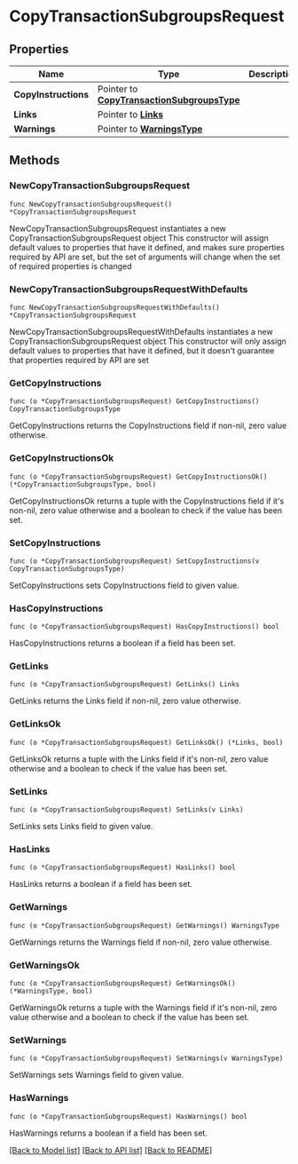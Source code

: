 # CopyTransactionSubgroupsRequest

## Properties

Name | Type | Description | Notes
------------ | ------------- | ------------- | -------------
**CopyInstructions** | Pointer to [**CopyTransactionSubgroupsType**](CopyTransactionSubgroupsType.md) |  | [optional] 
**Links** | Pointer to [**Links**](Links.md) |  | [optional] 
**Warnings** | Pointer to [**WarningsType**](WarningsType.md) |  | [optional] 

## Methods

### NewCopyTransactionSubgroupsRequest

`func NewCopyTransactionSubgroupsRequest() *CopyTransactionSubgroupsRequest`

NewCopyTransactionSubgroupsRequest instantiates a new CopyTransactionSubgroupsRequest object
This constructor will assign default values to properties that have it defined,
and makes sure properties required by API are set, but the set of arguments
will change when the set of required properties is changed

### NewCopyTransactionSubgroupsRequestWithDefaults

`func NewCopyTransactionSubgroupsRequestWithDefaults() *CopyTransactionSubgroupsRequest`

NewCopyTransactionSubgroupsRequestWithDefaults instantiates a new CopyTransactionSubgroupsRequest object
This constructor will only assign default values to properties that have it defined,
but it doesn't guarantee that properties required by API are set

### GetCopyInstructions

`func (o *CopyTransactionSubgroupsRequest) GetCopyInstructions() CopyTransactionSubgroupsType`

GetCopyInstructions returns the CopyInstructions field if non-nil, zero value otherwise.

### GetCopyInstructionsOk

`func (o *CopyTransactionSubgroupsRequest) GetCopyInstructionsOk() (*CopyTransactionSubgroupsType, bool)`

GetCopyInstructionsOk returns a tuple with the CopyInstructions field if it's non-nil, zero value otherwise
and a boolean to check if the value has been set.

### SetCopyInstructions

`func (o *CopyTransactionSubgroupsRequest) SetCopyInstructions(v CopyTransactionSubgroupsType)`

SetCopyInstructions sets CopyInstructions field to given value.

### HasCopyInstructions

`func (o *CopyTransactionSubgroupsRequest) HasCopyInstructions() bool`

HasCopyInstructions returns a boolean if a field has been set.

### GetLinks

`func (o *CopyTransactionSubgroupsRequest) GetLinks() Links`

GetLinks returns the Links field if non-nil, zero value otherwise.

### GetLinksOk

`func (o *CopyTransactionSubgroupsRequest) GetLinksOk() (*Links, bool)`

GetLinksOk returns a tuple with the Links field if it's non-nil, zero value otherwise
and a boolean to check if the value has been set.

### SetLinks

`func (o *CopyTransactionSubgroupsRequest) SetLinks(v Links)`

SetLinks sets Links field to given value.

### HasLinks

`func (o *CopyTransactionSubgroupsRequest) HasLinks() bool`

HasLinks returns a boolean if a field has been set.

### GetWarnings

`func (o *CopyTransactionSubgroupsRequest) GetWarnings() WarningsType`

GetWarnings returns the Warnings field if non-nil, zero value otherwise.

### GetWarningsOk

`func (o *CopyTransactionSubgroupsRequest) GetWarningsOk() (*WarningsType, bool)`

GetWarningsOk returns a tuple with the Warnings field if it's non-nil, zero value otherwise
and a boolean to check if the value has been set.

### SetWarnings

`func (o *CopyTransactionSubgroupsRequest) SetWarnings(v WarningsType)`

SetWarnings sets Warnings field to given value.

### HasWarnings

`func (o *CopyTransactionSubgroupsRequest) HasWarnings() bool`

HasWarnings returns a boolean if a field has been set.


[[Back to Model list]](../README.md#documentation-for-models) [[Back to API list]](../README.md#documentation-for-api-endpoints) [[Back to README]](../README.md)


